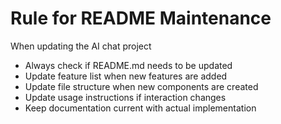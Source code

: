 # Rule for README Maintenance

When updating the AI chat project
- Always check if README.md needs to be updated
- Update feature list when new features are added
- Update file structure when new components are created
- Update usage instructions if interaction changes
- Keep documentation current with actual implementation